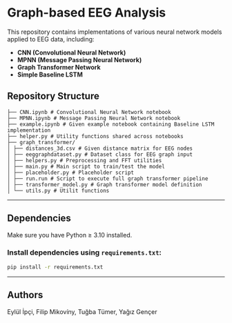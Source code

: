 # Graph-based EEG Analysis

This repository contains implementations of various neural network models applied to EEG data, including:

- **CNN (Convolutional Neural Network)**
- **MPNN (Message Passing Neural Network)**
- **Graph Transformer Network**
- **Simple Baseline LSTM**


## Repository Structure

```
├── CNN.ipynb # Convolutional Neural Network notebook
├── MPNN.ipynb # Message Passing Neural Network notebook
├── example.ipynb # Given example notebook containing Baseline LSTM implementation
├── helper.py # Utility functions shared across notebooks
├── graph_transformer/
│ ├── distances_3d.csv # Given distance matrix for EEG nodes
│ ├── eeggraphdataset.py # Dataset class for EEG graph input
│ ├── helpers.py # Preprocessing and FFT utilities
│ ├── main.py # Main script to train/test the model
│ ├── placeholder.py # Placeholder script
│ ├── run.run # Script to execute full graph transformer pipeline
│ ├── transformer_model.py # Graph transformer model definition
│ └── utils.py # Utilit functions
```
---

## Dependencies

Make sure you have Python ≥ 3.10 installed.

### Install dependencies using `requirements.txt`:

```bash
pip install -r requirements.txt
```

---

## Authors

Eylül İpçi, Filip Mikovíny, Tuğba Tümer, Yağız Gençer

